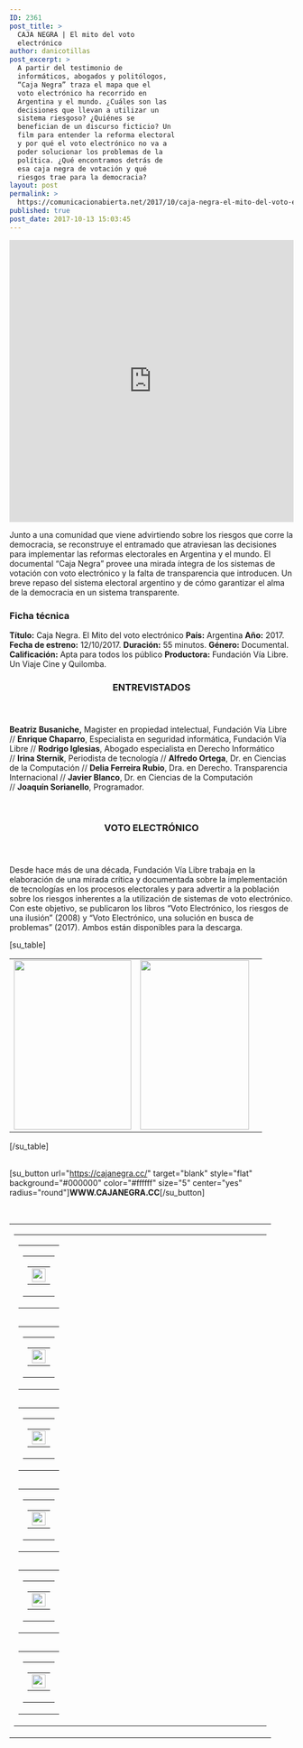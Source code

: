 ```yaml
---
ID: 2361
post_title: >
  CAJA NEGRA | El mito del voto
  electrónico
author: danicotillas
post_excerpt: >
  A partir del testimonio de
  informáticos, abogados y politólogos,
  “Caja Negra” traza el mapa que el
  voto electrónico ha recorrido en
  Argentina y el mundo. ¿Cuáles son las
  decisiones que llevan a utilizar un
  sistema riesgoso? ¿Quiénes se
  benefician de un discurso ficticio? Un
  film para entender la reforma electoral
  y por qué el voto electrónico no va a
  poder solucionar los problemas de la
  política. ¿Qué encontramos detrás de
  esa caja negra de votación y qué
  riesgos trae para la democracia?
layout: post
permalink: >
  https://comunicacionabierta.net/2017/10/caja-negra-el-mito-del-voto-electronico/
published: true
post_date: 2017-10-13 15:03:45
---
```

<iframe src="https://www.youtube.com/embed/zhjVVrVHsrQ" width="100%" height="500" frameborder="0" allowfullscreen="allowfullscreen"></iframe>

Junto a una comunidad que viene advirtiendo sobre los riesgos que corre la democracia, se reconstruye el entramado que atraviesan las decisiones para implementar las reformas electorales en Argentina y el mundo. El documental “Caja Negra” provee una mirada íntegra de los sistemas de votación con voto electrónico y la falta de transparencia que introducen. Un breve repaso del sistema electoral argentino y de cómo garantizar el alma de la democracia en un sistema transparente.
<h3>Ficha técnica</h3>
<strong>Título:</strong> Caja Negra. El Mito del voto electrónico
<strong>País:</strong> Argentina
<strong>Año:</strong> 2017.
<strong>Fecha de estreno:</strong> 12/10/2017.
<strong>Duración:</strong> 55 minutos.
<strong>Género:</strong> Documental.
<strong>Calificación:</strong> Apta para todos los público
<strong>Productora:</strong> Fundación Vía Libre. Un Viaje Cine y Quilomba.

<header class="entry-header">
<h3></h3>
<h3 class="entry-title">ENTREVISTADOS</h3>
</header>
<div class="entry-content">

<strong>Beatriz Busaniche,</strong> Magister en propiedad intelectual, Fundación Vía Libre // <strong>Enrique Chaparro</strong>, Especialista en seguridad informática, Fundación Vía Libre // <strong>Rodrigo Iglesias</strong>, Abogado especialista en Derecho Informático // <strong>Irina Sternik</strong>, Periodista de tecnología // <strong>Alfredo Ortega</strong>, Dr. en Ciencias de la Computación // <strong>Delia Ferreira Rubio</strong>, Dra. en Derecho. Transparencia Internacional // <strong>Javier Blanco</strong>, Dr. en Ciencias de la Computación // <strong>Joaquín Sorianello</strong>, Programador.

</div>
&nbsp;

<header class="entry-header">
<h3 class="entry-title">VOTO ELECTRÓNICO</h3>
</header>
<div class="entry-content">

Desde hace más de una década, Fundación Vía Libre trabaja en la elaboración de una mirada crítica y documentada sobre la implementación de tecnologías en los procesos electorales y para advertir a la población sobre los riesgos inherentes a la utilización de sistemas de voto electrónico. Con este objetivo, se publicaron los libros “Voto Electrónico, los riesgos de una ilusión” (2008) y “Voto Electrónico, una solución en busca de problemas” (2017). Ambos están disponibles para la descarga.

[su_table]
<table width="100%">
<tbody>
<tr>
<td width="50%"><a href="https://www.vialibre.org.ar/wp-content/uploads/2009/03/evoto.pdf" target="_blank" rel="noopener"><img class="size-full wp-image-2367 aligncenter" src="https://www.comunicacionabierta.net/wp-content/uploads/2017/10/ve-l1-208x300.png" alt="" width="208" height="300" /></a></td>
<td width="50%"><a href="https://www.vialibre.org.ar/files/ve-solucion-busca-problemas-tapa.pdf" target="_blank" rel="noopener"><img class="size-full wp-image-2368 aligncenter" src="https://www.comunicacionabierta.net/wp-content/uploads/2017/10/ve-l2-193x300.png" alt="" width="193" height="300" /></a></td>
</tr>
</tbody>
</table>
[/su_table]

</div>
<div></div>
&nbsp;

[su_button url="https://cajanegra.cc/" target="blank" style="flat" background="#000000" color="#ffffff" size="5" center="yes" radius="round"]<strong>WWW.CAJANEGRA.CC</strong>[/su_button]

&nbsp;
<table class="mcnFollowContent" border="0" width="100%" cellspacing="0" cellpadding="0">
<tbody>
<tr>
<td align="center" valign="top">
<table border="0" cellspacing="0" cellpadding="0" align="center">
<tbody>
<tr>
<td align="center" valign="top">
<table border="0" cellspacing="0" cellpadding="0" align="left">
<tbody>
<tr>
<td class="mcnFollowContentItemContainer" valign="top">
<table class="mcnFollowContentItem" border="0" width="100%" cellspacing="0" cellpadding="0">
<tbody>
<tr>
<td align="left" valign="middle">
<table border="0" width="" cellspacing="0" cellpadding="0" align="left">
<tbody>
<tr>
<td class="mcnFollowIconContent" align="center" valign="middle" width="24"><a href="https://twitter.com/filmcajanegra" target="_blank" rel="noopener"><img class="" src="https://cdn-images.mailchimp.com/icons/social-block-v2/dark-twitter-48.png" width="24" height="24" /></a></td>
</tr>
</tbody>
</table>
</td>
</tr>
</tbody>
</table>
</td>
</tr>
</tbody>
</table>
<table border="0" cellspacing="0" cellpadding="0" align="left">
<tbody>
<tr>
<td class="mcnFollowContentItemContainer" valign="top">
<table class="mcnFollowContentItem" border="0" width="100%" cellspacing="0" cellpadding="0">
<tbody>
<tr>
<td align="left" valign="middle">
<table border="0" width="" cellspacing="0" cellpadding="0" align="left">
<tbody>
<tr>
<td class="mcnFollowIconContent" align="center" valign="middle" width="24"><a href="https://www.facebook.com/filmcajanegra/" target="_blank" rel="noopener"><img class="" src="https://cdn-images.mailchimp.com/icons/social-block-v2/dark-facebook-48.png" width="24" height="24" /></a></td>
</tr>
</tbody>
</table>
</td>
</tr>
</tbody>
</table>
</td>
</tr>
</tbody>
</table>
<table border="0" cellspacing="0" cellpadding="0" align="left">
<tbody>
<tr>
<td class="mcnFollowContentItemContainer" valign="top">
<table class="mcnFollowContentItem" border="0" width="100%" cellspacing="0" cellpadding="0">
<tbody>
<tr>
<td align="left" valign="middle">
<table border="0" width="" cellspacing="0" cellpadding="0" align="left">
<tbody>
<tr>
<td class="mcnFollowIconContent" align="center" valign="middle" width="24"><a href="https://www.instagram.com/filmcajanegra/" target="_blank" rel="noopener"><img class="" src="https://cdn-images.mailchimp.com/icons/social-block-v2/dark-instagram-48.png" width="24" height="24" /></a></td>
</tr>
</tbody>
</table>
</td>
</tr>
</tbody>
</table>
</td>
</tr>
</tbody>
</table>
<table border="0" cellspacing="0" cellpadding="0" align="left">
<tbody>
<tr>
<td class="mcnFollowContentItemContainer" valign="top">
<table class="mcnFollowContentItem" border="0" width="100%" cellspacing="0" cellpadding="0">
<tbody>
<tr>
<td align="left" valign="middle">
<table border="0" width="" cellspacing="0" cellpadding="0" align="left">
<tbody>
<tr>
<td class="mcnFollowIconContent" align="center" valign="middle" width="24"><a href="mailto:filmcajanegra@gmail.com" target="_blank" rel="noopener"><img class="" src="https://cdn-images.mailchimp.com/icons/social-block-v2/dark-forwardtofriend-48.png" width="24" height="24" /></a></td>
</tr>
</tbody>
</table>
</td>
</tr>
</tbody>
</table>
</td>
</tr>
</tbody>
</table>
<table border="0" cellspacing="0" cellpadding="0" align="left">
<tbody>
<tr>
<td class="mcnFollowContentItemContainer" valign="top">
<table class="mcnFollowContentItem" border="0" width="100%" cellspacing="0" cellpadding="0">
<tbody>
<tr>
<td align="left" valign="middle">
<table border="0" width="" cellspacing="0" cellpadding="0" align="left">
<tbody>
<tr>
<td class="mcnFollowIconContent" align="center" valign="middle" width="24"><a href="https://www.cajanegra.cc/" target="_blank" rel="noopener"><img class="" src="https://cdn-images.mailchimp.com/icons/social-block-v2/dark-link-48.png" width="24" height="24" /></a></td>
</tr>
</tbody>
</table>
</td>
</tr>
</tbody>
</table>
</td>
</tr>
</tbody>
</table>
<table border="0" cellspacing="0" cellpadding="0" align="left">
<tbody>
<tr>
<td class="mcnFollowContentItemContainer" valign="top">
<table class="mcnFollowContentItem" border="0" width="100%" cellspacing="0" cellpadding="0">
<tbody>
<tr>
<td align="left" valign="middle">
<table border="0" width="" cellspacing="0" cellpadding="0" align="left">
<tbody>
<tr>
<td class="mcnFollowIconContent" align="center" valign="middle" width="24"><a href="https://www.youtube.com/channel/UC5pn8CF6OZ2NEgSmEMNYIMg" target="_blank" rel="noopener"><img class="" src="https://cdn-images.mailchimp.com/icons/social-block-v2/dark-youtube-48.png" width="24" height="24" /></a></td>
</tr>
</tbody>
</table>
</td>
</tr>
</tbody>
</table>
</td>
</tr>
</tbody>
</table>
</td>
</tr>
</tbody>
</table>
</td>
</tr>
</tbody>
</table>